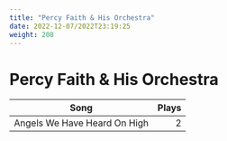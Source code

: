 ```yaml
---
title: "Percy Faith & His Orchestra"
date: 2022-12-07/2022T23:19:25
weight: 208
---
```


# Percy Faith & His Orchestra

 Song | Plays 
----- | -----:
Angels We Have Heard On High | 2
